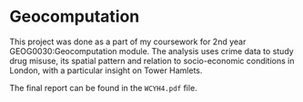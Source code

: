 # Geocomputation

This project was done as a part of my coursework for 2nd year GEOG0030:Geocomputation module. The analysis uses crime data to study drug misuse, its spatial pattern and relation to socio-economic conditions in London, with a particular insight on Tower Hamlets. 

The final report can be found in the `WCYH4.pdf` file. 
